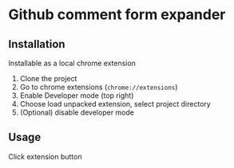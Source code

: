 # Github comment form expander

## Installation

Installable as a local chrome extension

1. Clone the project
2. Go to chrome extensions (`chrome://extensions`)
3. Enable Developer mode (top right)
4. Choose load unpacked extension, select project directory
5. (Optional) disable developer mode

## Usage

Click extension button
